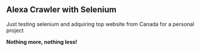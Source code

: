 ## Alexa Crawler with Selenium

Just testing selenium and adquiring top website from Canada for a personal project

__Nothing more, nothing less!__
